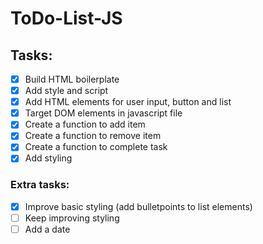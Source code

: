 # ToDo-List-JS

## Tasks:

- [x] Build HTML boilerplate
- [x] Add style and script
- [x] Add HTML elements for user input, button and list
- [x] Target DOM elements in javascript file
- [x] Create a function to add item
- [x] Create a function to remove item
- [x] Create a function to complete task
- [x] Add styling

### Extra tasks:

- [x] Improve basic styling (add bulletpoints to list elements)
- [ ] Keep improving styling
- [ ] Add a date
